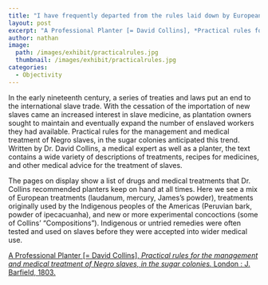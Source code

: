 ```yaml
---
title: "I have frequently departed from the rules laid down by European practitioners"
layout: post
excerpt: "A Professional Planter [= David Collins], *Practical rules for the management and medical treatment of Negro slaves, in the sugar colonies.* London : J. Barfield, 1803."
author: nathan
image: 
  path: /images/exhibit/practicalrules.jpg
  thumbnail: /images/exhibit/practicalrules.jpg
categories:
  - Objectivity
---
```


In the early nineteenth century, a series of treaties and laws put an end to the international slave trade. With the cessation of the importation of new slaves came an increased interest in slave medicine, as plantation owners sought to maintain and eventually expand the number of enslaved workers they had available. Practical rules for the management and medical treatment of Negro slaves, in the sugar colonies anticipated this trend. Written by Dr. David Collins, a medical expert as well as a planter, the text contains a wide variety of descriptions of treatments, recipes for medicines, and other medical advice for the treatment of slaves.

The pages on display show a list of drugs and medical treatments that Dr. Collins recommended planters keep on hand at all times. Here we see a mix of European treatments (laudanum, mercury, James’s powder), treatments originally used by the Indigenous peoples of the Americas (Peruvian bark, powder of ipecacuanha), and new or more experimental concoctions (some of Collins’ “Compositions”). Indigenous or untried remedies were often tested and used on slaves before they were accepted into wider medical use.

[A Professional Planter [= David Collins], *Practical rules for the management and medical treatment of Negro slaves, in the sugar colonies.* London : J. Barfield, 1803.](https://search.library.brown.edu/catalog/b4984272)